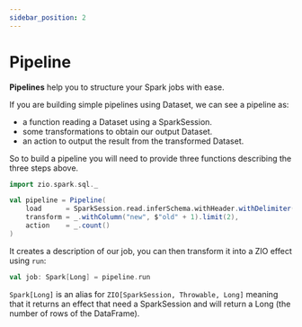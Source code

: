 ```yaml
---
sidebar_position: 2
---
```


# Pipeline

**Pipelines** help you to structure your Spark jobs with ease.

If you are building simple pipelines using Dataset, we can see a pipeline as:

- a function reading a Dataset using a SparkSession.
- some transformations to obtain our output Dataset.
- an action to output the result from the transformed Dataset.

So to build a pipeline you will need to provide three functions describing the three steps above.

```scala
import zio.spark.sql._

val pipeline = Pipeline(
    load      = SparkSession.read.inferSchema.withHeader.withDelimiter(";").csv("test.csv"),
    transform = _.withColumn("new", $"old" + 1).limit(2),
    action    = _.count()
)
```

It creates a description of our job, you can then transform it into a ZIO effect using `run`:

```scala
val job: Spark[Long] = pipeline.run
```

`Spark[Long]` is an alias for `ZIO[SparkSession, Throwable, Long]` meaning that it returns an effect that need a 
SparkSession and will return a Long (the number of rows of the DataFrame).
